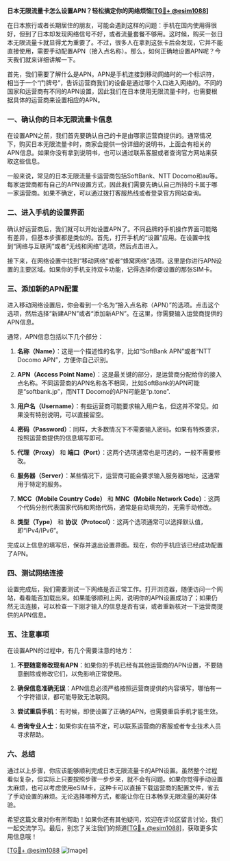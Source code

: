 **日本无限流量卡怎么设置APN？轻松搞定你的网络烦恼[[TG💪+ @esim1088](https://t.me/s/esim1088)]**

在日本旅行或者长期居住的朋友，可能会遇到这样的问题：手机在国内使用得很好，但到了日本却发现网络信号不好，或者流量套餐不够用。这时候，购买一张日本无限流量卡就显得尤为重要了。不过，很多人在拿到这张卡后会发现，它并不能直接使用，需要手动配置APN（接入点名称）。那么，如何正确地设置APN呢？今天我们就来详细讲解一下。

首先，我们需要了解什么是APN。APN是手机连接到移动网络时的一个标识符，相当于一个“门牌号”，告诉运营商我们的设备是通过哪个入口进入网络的。不同的国家和运营商有不同的APN设置，因此我们在日本使用无限流量卡时，也需要根据具体的运营商来设置相应的APN。

### 一、确认你的日本无限流量卡信息

在设置APN之前，我们首先要确认自己的卡是由哪家运营商提供的。通常情况下，购买日本无限流量卡时，商家会提供一份详细的说明书，上面会有相关的APN信息。如果你没有拿到说明书，也可以通过联系客服或者查询官方网站来获取这些信息。

一般来说，常见的日本无限流量卡运营商包括SoftBank、NTT Docomo和au等。每家运营商都有自己的APN设置方式，因此我们需要先确认自己所持的卡属于哪一家运营商。如果不确定，可以通过拨打客服热线或者登录官方网站查询。

### 二、进入手机的设置界面

确认好运营商后，我们就可以开始设置APN了。不同品牌的手机操作界面可能略有差异，但基本步骤都是类似的。首先，打开手机的“设置”应用。在设置中找到“网络与互联网”或者“无线和网络”选项，然后点击进入。

接下来，在网络设置中找到“移动网络”或者“蜂窝网络”选项。这里是你进行APN设置的主要区域。如果你的手机支持双卡功能，记得选择你要设置的那张SIM卡。

### 三、添加新的APN配置

进入移动网络设置后，你会看到一个名为“接入点名称（APN）”的选项。点击这个选项，然后选择“新建APN”或者“添加新APN”。在这里，你需要输入运营商提供的APN信息。

通常，APN信息包括以下几个部分：

1. **名称（Name）**：这是一个描述性的名字，比如“SoftBank APN”或者“NTT Docomo APN”，方便你自己识别。
   
2. **APN（Access Point Name）**：这是最关键的部分，是运营商分配给你的接入点名称。不同运营商的APN名称各不相同，比如SoftBank的APN可能是“softbank.jp”，而NTT Docomo的APN可能是“p.tone”.

3. **用户名（Username）**：有些运营商可能要求输入用户名，但这并不常见。如果没有特别说明，可以直接留空。

4. **密码（Password）**：同样，大多数情况下不需要输入密码。如果有特殊要求，按照运营商提供的信息填写即可。

5. **代理（Proxy）** 和 **端口（Port）**：这两个选项通常也是可选的，一般不需要修改。

6. **服务器（Server）**：某些情况下，运营商可能会要求输入服务器地址，这通常用于特定的服务。

7. **MCC（Mobile Country Code）** 和 **MNC（Mobile Network Code）**：这两个代码分别代表国家代码和网络代码，通常是自动填充的，无需手动修改。

8. **类型（Type）** 和 **协议（Protocol）**：这两个选项通常可以选择默认值，即“IPv4/IPv6”。

完成以上信息的填写后，保存并退出设置界面。现在，你的手机应该已经成功配置了APN。

### 四、测试网络连接

设置完成后，我们需要测试一下网络是否正常工作。打开浏览器，随便访问一个网站，看看能否加载出来。如果能够顺利上网，说明你的APN设置成功了；如果仍然无法连接，可以检查一下刚才输入的信息是否有误，或者重新核对一下运营商提供的APN信息。

### 五、注意事项

在设置APN的过程中，有几个需要注意的地方：

1. **不要随意修改现有APN**：如果你的手机已经有其他运营商的APN设置，不要随意删除或修改它们，以免影响正常使用。

2. **确保信息准确无误**：APN信息必须严格按照运营商提供的内容填写，哪怕有一个字符错误，都可能导致无法联网。

3. **尝试重启手机**：有时候，即使设置了正确的APN，也需要重启手机才能生效。

4. **咨询专业人士**：如果你实在搞不定，可以联系运营商的客服或者专业技术人员寻求帮助。

### 六、总结

通过以上步骤，你应该能够顺利完成日本无限流量卡的APN设置。虽然整个过程看似复杂，但实际上只要按照步骤一步步来，就不会有问题。如果你觉得手动设置太麻烦，也可以考虑使用eSIM卡，这种卡可以直接下载运营商的配置文件，省去了手动设置的麻烦。无论选择哪种方式，都能让你在日本畅享无限流量的美好体验。

希望这篇文章对你有所帮助！如果你还有其他疑问，欢迎在评论区留言讨论，我们一起交流学习。最后，别忘了关注我们的频道[[TG💪+ @esim1088](https://t.me/s/esim1088)]，获取更多实用信息哦！

[[TG💪+ @esim1088](https://t.me/s/esim1088) ![Image](https://i.postimg.cc/4NQfJmqS/Snipaste-2025-05-13-00-14-12.png)]